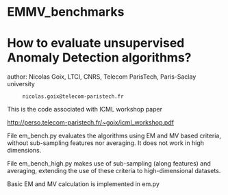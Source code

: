 # EMMV_benchmarks
# How to evaluate unsupervised Anomaly Detection algorithms?

author: Nicolas Goix, LTCI, CNRS, Telecom ParisTech, Paris-Saclay university

         nicolas.goix@telecom-paristech.fr

This is the code associated with ICML workshop paper

http://perso.telecom-paristech.fr/~goix/icml_workshop.pdf

File em_bench.py evaluates the algorithms using EM and MV based criteria,
without sub-sampling features nor averaging. It does not work in high dimensions.

File em_bench_high.py makes use of sub-sampling (along features) and averaging,
extending the use of these criteria to high-dimensional datasets.

Basic EM and MV calculation is implemented in em.py
